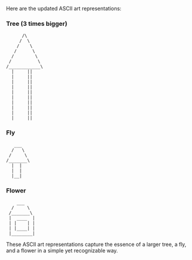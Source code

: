 Here are the updated ASCII art representations:

### Tree (3 times bigger)

```
      /\
     /  \
    /    \
   /      \
  /        \
 /          \
/____________\
  |     ||
  |     ||
  |     ||
  |     ||
  |     ||
  |     ||
  |     ||
  |     ||
  |     ||
  |     ||
```

### Fly

```
   ___
  /   \
 /     \
/_______\
  |  |
  |  |
  |__|
```

### Flower

```
    ___
  /     \
 /_______\
 |  ____  | 
 | |    | | 
 | |____| | 
 |________|
```

These ASCII art representations capture the essence of a larger tree, a fly, and a flower in a simple yet recognizable way.